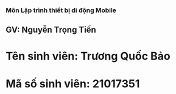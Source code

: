 ### Môn Lập trình thiết bị di động Mobile

## GV: Nguyễn Trọng Tiến 

# Tên sinh viên: Trương Quốc Bảo

# Mã số sinh viên: 21017351
